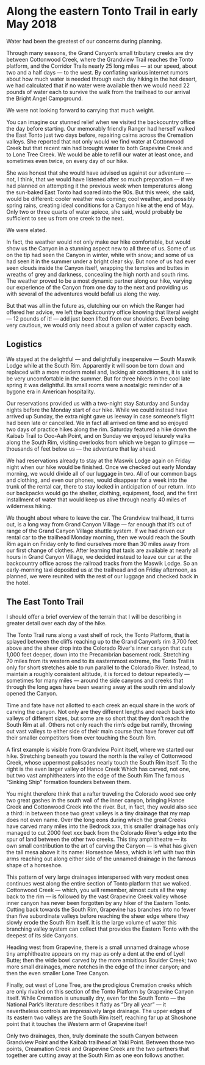 
# Along the eastern Tonto Trail in early May 2018

Water had been the greatest of our concerns during planning.

Through many seasons,
the Grand Canyon’s small tributary creeks are dry
between Cottonwood Creek,
where the Grandview Trail reaches the Tonto platform,
and the Corridor Trails nearly 25 long miles —
at our speed, about two and a half days —
to the west.
By conflating various internet rumors
about how much water is needed through each day hiking in the hot desert,
we had calculated that if no water were available
then we would need 22 pounds of water each
to survive the walk from the trailhead
to our arrival the Bright Angel Campground.

We were not looking forward to carrying that much weight.

You can imagine our stunned relief
when we visited the backcountry office the day before starting.
Our memorably friendly Ranger
had herself walked the East Tonto just two days before,
repairing cairns across the Cremation valleys.
She reported that not only would we find water at Cottonwood Creek
but that recent rain had brought water
to both Grapevine Creek and to Lone Tree Creek.
We would be able to refill our water at least once,
and sometimes even twice,
on every day of our hike.

She was honest that she would have advised us against our adventure —
not, I think, that we would have listened after so much preparation —
if we had planned on attempting it the previous week
when temperatures along the sun-baked East Tonto
had soared into the 90s.
But this week, she said, would be different:
cooler weather was coming;
cool weather, and possibly spring rains,
creating ideal conditions for a Canyon hike at the end of May.
Only two or three quarts of water apiece,
she said,
would probably be sufficient to see us from one creek to the next.

We were elated.

In fact, the weather would not only make our hike comfortable,
but would show us the Canyon in a stunning aspect new to all three of us.
Some of us on the tip had seen the Canyon in winter, white with snow;
and some of us had seen it in the summer under a bright clear sky.
But none of us had ever seen clouds inside the Canyon itself,
wrapping the temples and buttes in wreaths of grey and darkness,
concealing the high north and south rims.
The weather proved to be a most dynamic partner along our hike,
varying our experience of the Canyon from one day to the next
and providing us with several of the adventures would befall us along the way.

But that was all in the future as,
clutching our on which the Ranger had offered her advice,
we left the backcountry office knowing that literal weight —
12 pounds of it! —
add just been lifted from our shoulders.
Even being very cautious,
we would only need about a gallon of water capacity each.

## Logistics

We stayed at the delightful —
and delightfully inexpensive —
South Maswik Lodge while at the South Rim.
Apparently it will soon be torn down
and replaced with a more modern motel and,
lacking air conditioners,
it is said to be very uncomfortable in the summer.
But for three hikers in the cool late spring it was delightful.
Its small rooms were a nostalgic reminder
of a bygone era in American hospitality.

Our reservations provided us
with a two-night stay Saturday and Sunday nights
before the Monday start of our hike.
While we could instead have arrived up Sunday,
the extra night gave us leeway
in case someone’s flight had been late or cancelled.
We in fact all arrived on time
and so enjoyed two days of practice hikes along the rim.
Saturday featured a hike down the Kaibab Trail to Ooo-Aah Point,
and on Sunday we enjoyed leisurely walks along the South Rim,
visiting overlooks from which we began to glimpse —
thousands of feet below us —
the adventure that lay ahead.

We had reservations already
to stay at the Maswik Lodge again on Friday night
when our hike would be finished.
Once we checked out early Monday morning,
we would divide all of our luggage in two.
All of our common bags and clothing, and even our phones,
would disappear for a week into the trunk of the rental car,
there to stay locked in anticipation of our return.
Into our backpacks would go the shelter, clothing, equipment,
food, and the first installment of water
that would keep us alive through nearly 40 miles of wilderness hiking.

We thought about where to leave the car.
The Grandview trailhead,
it turns out,
is a long way from Grand Canyon Village —
far enough that it’s out of range of the Grand Canyon Village shuttle system.
If we had driven our rental car to the trailhead Monday morning,
then we would reach the South Rim again on Friday
only to find ourselves
more than 30 miles away from our first change of clothes.
After learning that taxis are available
at nearly all hours in Grand Canyon Village,
we decided instead to leave our car at the backcountry office
across the railroad tracks from the Maswik Lodge.
So an early-morning taxi deposited us at the trailhead
and on Friday afternoon, as planned,
we were reunited with the rest of our luggage
and checked back in the hotel.

## The East Tonto Trail

I should offer a brief overview
of the terrain
that I will be describing in greater detail
over each day of the hike.

The Tonto Trail runs along a vast shelf of rock,
the Tonto Platform,
that is splayed
between the cliffs reaching up to the Grand Canyon’s rim 3,700 feet above
and the sheer drop into the Colorado River's inner canyon
that cuts 1,000 feet deeper,
down into the Precambrian basement rock.
Stretching 70 miles from its western end to its easternmost extreme,
the Tonto Trail is only for short stretches
able to run parallel to the Colorado River.
Instead, to maintain a roughly consistent altitude,
it is forced to detour repeatedly — sometimes for many miles —
around the side canyons and creeks
that through the long ages have been wearing away at the south rim
and slowly opened the Canyon.

Time and fate have not allotted to each creek
an equal share in the work of carving the canyon.
Not only are they different lengths
and reach back into valleys of different sizes,
but some are so short that they don't reach the South Rim at all.
Others not only reach the rim’s edge but ramify,
throwing out vast valleys to either side of their main course
that have forever cut off their smaller competitors
from ever touching the South Rim.

A first example is visible from Grandview Point itself,
where we started our hike.
Stretching beneath you toward the north is the valley of Cottonwood Creek,
whose uppermost palisades nearly touch the South Rim itself.
To the right is the even larger valley of Hance Creek
Which has carved, not one, but two vast amphitheaters
into the edge of the South Rim
The famous “Sinking Ship” formation founders between them.

You might therefore think that a rafter traveling the Colorado
wood see only two great gashes in the south wall of the inner canyon,
bringing Hance Creek and Cottonwood Creek into the river.
But, in fact, they would also see a third:
in between those two great valleys
is a tiny drainage that my map does not even name.
Over the long eons during which the great Creeks
have carved many miles into the Bedrock xxx,
this smaller drainage has only managed to cut 2000 feet xxx
back from the Colorado River's edge
into the spur of land between the other two creeks.
This tiny amphitheatre —
its own small contribution to the art of carving the Canyon —
is what has given the tall mesa above it its name:
Horseshoe Mesa,
which is left with two thin arms
reaching out along either side of the unnamed drainage
in the famous shape of a horseshoe.

This pattern of very large drainages
interspersed with very modest ones
continues west along the entire section of Tonto platform that we walked.
Cottonwood Creek —
which, you will remember, almost cuts all the way back to the rim —
is followed by the vast Grapevine Creek valley
whose inner canyon has never been forgotten by any hiker of the Eastern Tonto.
Cutting back towards the South Rim,
Grapevine has branches into no fewer than five subordinate valleys
before reaching the sheer edge
where they slowly erode the South Rim itself.
It is the large volume of water this branching valley system can collect
that provides the Eastern Tonto with the deepest of its side Canyons.

Heading west from Grapevine,
there is a small unnamed drainage
whose tiny amphitheatre appears on my map
as only a dent at the end of Lyell Butte;
then the wide bowl carved by the more ambitious Boulder Creek;
two more small drainages,
mere notches in the edge of the inner canyon;
and then the even smaller Lone Tree Canyon.

Finally, out west of Lone Tree,
are the prodigious Cremation creeks
which are only rivaled on this section of the Tonto Platform
by Grapevine Canyon itself.
While Cremation is unusually dry, even for the South Tonto —
the National Park’s literature describes it flatly as “Dry all year” —
it nevertheless controls an impressively large drainage.
The upper edges of its eastern two valleys are the South Rim itself,
reaching far up at Shoshone point
that it touches the Western arm of Grapevine itself

Only two drainages, then, truly dominate the south Canyon
between Grandview Point and the Kaibab trailhead at Yaki Point.
Between those two points,
Creamation Creek and Grapevine Creek are the two partners
that together are cutting away at the South Rim
as one eon follows another.
